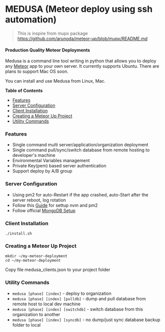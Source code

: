 # MEDUSA (Meteor deploy using ssh automation)

> This is inspire from mupx package
https://github.com/arunoda/meteor-up/blob/mupx/README.md

#### Production Quality Meteor Deployments

Medusa is a command line tool writing in python that allows you to deploy any [Meteor](http://meteor.com) app to your own server. It currently supports Ubuntu. There are plans to support Mac OS soon.

You can install and use Medusa from Linux, Mac.

**Table of Contents**

- [Features](#features)
- [Server Configuration](#server-configuration)
- [Client Installation](#client-installation)
- [Creating a Meteor Up Project](#creating-a-meteor-up-project)
- [Utility Commands](#utility-commands)

### Features

* Single command multi server/application/organization deployment
* Single command pull/sync/switch database from remote hosting to developer's machine
* Environmental Variables management
* Private Key(pem) based server authentication
* Support deploy by A/B group

### Server Configuration

* Using pm2 for auto-Restart if the app crashed, auto-Start after the server reboot, log rotation
* Follow this [Guide](http://gravitronic.com/self-hosted-meteor-deploy-script/) for settup nvm and pm2
* Follow official [MongoDB Setup](https://docs.mongodb.org/manual/tutorial/install-mongodb-on-ubuntu/)


### Client Installation

    ./install.sh

### Creating a Meteor Up Project

    mkdir ~/my-meteor-deployment
    cd ~/my-meteor-deployment


Copy file medusa_clients.json to your project folder

### Utility Commands

* `medusa [phase] [index]` - deploy to organization
* `medusa [phase] [index] [pulldb]` - dump and pull database from remote host to local dev machine
* `medusa [phase] [index] [switchdb]` - switch database from this organization to another
* `medusa [phase] [index] [syncdb]` - no dump/just sync database backup folder to local
